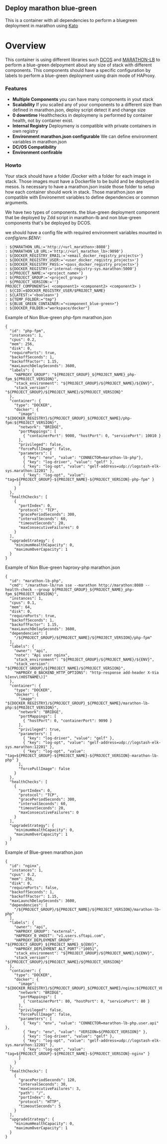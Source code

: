 ## Deploy marathon blue-green

This is a container with all dependencies to perform a bluegreen deployment in marathon using [Kato](https://github.com/h0tbird/kato "Kato") 

# Overview

This container is using different libraries such [DCOS](https://github.com/dcos/dcos-cli "DC/OS Cli") and [MARATHON-LB](https://github.com/mesosphere/marathon-lb "Marathon-lb") to perform a blue-green delpoyment about any size of stack with different components.
This components should have a specific configuration by labels to perform a blue-green deployment using drain mode of HAProxy.

### Features

* **Multiple Components** you can have many components in yout stack
* **Scalability** If you scalled any of your components to a different size than defined in marathon.json, deploy script detect it and change size
* **0 downtime** Healthchecks in deploymeny is performed by container health, not by container exist.
* **Internal Registry** Deploymeny is compatible with private containers in own registry
* **Environment marathon.json configurable** We can define environment variables in marathon.json
* **DC/OS Compatibility**
* **Environment confirable**

### Howto

Your stack should have a folder /Docker with a folder for each image in stack.
Those images must have a Dockerfile to be build and be deployed in mesos.
Is necessary to have a marathon.json inside those folder to setup how each container should work in stack.
Those marathon.json are compatible with Environemnt variables to define dependencies or common arguments.

We have two types of components. the blue-green deployment component that be deployed by Zdd script in marathon-lb and non blue-green components that's be deployed by DCOS.

we should have a config file with required environment variables mounted in *config/env.$ENV*:

```
: ${MARATHON_URL:='http://<url_marathon>:8080'}
: ${MARATHON_LB_URL:='http://<url_marathon_lb>:9090'}
: ${DOCKER_REGISTRY_EMAIL:='<email_docker_registry_projects>'}
: ${DOCKER_REGISTRY_USER:='<user_docker_registry_projects>'}
: ${DOCKER_REGISTRY_PASS:='<pass_docker_registry_projects>'}
: ${DOCKER_REGISTRY:='internal-registry-sys.marathon:5000'}
: ${PROJECT_NAME:='<project_name>'}
: ${PROJECT_GROUP:='<project_group>'}
: ${PROJECT_VERSION:=''}
PROJECT_COMPONENTS=( <component1> <component2> <component3> )
: ${CID:=$DOCKER_REGISTRY_USER/$PROJECT_NAME}
: ${LATEST:='<boolean>'}
: ${TEMP_FOLDER:="tmp"}
: ${BLUE_GREEN_CONTAINER:="<component_blue-green>"}
: ${DOCKER_FOLDER:="workspace/docker"}

```

Example of Non Blue-green php-fpm marathon.json

```
{
  "id": "php-fpm",
  "instances": 1,
  "cpus": 0.2,
  "mem": 256,
  "disk": 0,
  "requirePorts": true,
  "backoffSeconds": 1,
  "backoffFactor": 1.15,
  "maxLaunchDelaySeconds": 3600,
  "labels": {
    "HAPROXY_GROUP": "${PROJECT_GROUP}_${PROJECT_NAME}_php-fpm_${PROJECT_VERSION}",
    "stack_environment": "${PROJECT_GROUP}/${PROJECT_NAME}/${ENV}",
    "stack_version": "${PROJECT_GROUP}/${PROJECT_NAME}/${PROJECT_VERSION}"
  },
  "container": {
    "type": "DOCKER",
    "docker": {
      "image": "${DOCKER_REGISTRY}/${PROJECT_GROUP}_${PROJECT_NAME}/php-fpm:${PROJECT_VERSION}",
      "network": "BRIDGE",
      "portMappings": [
        { "containerPort": 9000, "hostPort": 0, "servicePort": 10010 }
      ],
      "privileged": false,
      "forcePullImage": false,
      "parameters": [
        { "key": "env", "value": "CONNECTOR=marathon-lb-php"},
        { "key": "log-driver", "value": "gelf" },
        { "key": "log-opt", "value": "gelf-address=udp://logstash-elk-sys.marathon:12201" },
        { "key": "log-opt", "value": "tag=${PROJECT_GROUP}-${PROJECT_NAME}-${PROJECT_VERSION}-php-fpm" }
      ]
    }
  },
  "healthChecks": [
    {
      "portIndex": 0,
      "protocol": "TCP",
      "gracePeriodSeconds": 300,
      "intervalSeconds": 60,
      "timeoutSeconds": 20,
      "maxConsecutiveFailures": 0
    }
  ],
  "upgradeStrategy": {
    "minimumHealthCapacity": 0,
    "maximumOverCapacity": 1
  }
}
```

Example of Non Blue-green haproxy-php marathon.json

```
{
  "id": "marathon-lb-php",
  "cmd": "/marathon-lb/run sse --marathon http://marathon:8080 --health-check --group ${PROJECT_GROUP}_${PROJECT_NAME}_php-fpm_${PROJECT_VERSION}",
  "instances": 1,
  "cpus": 0.1,
  "mem": 64,
  "disk": 0,
  "requirePorts": true,
  "backoffSeconds": 1,
  "backoffFactor": 1.15,
  "maxLaunchDelaySeconds": 3600,
  "dependencies": [
    "/${PROJECT_GROUP}/${PROJECT_NAME}/${PROJECT_VERSION}/php-fpm"
  ],
  "labels": {
    "owner": "api",
    "note": "Api user nginx",
    "stack_environment": "${PROJECT_GROUP}/${PROJECT_NAME}/${ENV}",
    "stack_version": "${PROJECT_GROUP}/${PROJECT_NAME}/${PROJECT_VERSION}",
    "HAPROXY_0_BACKEND_HTTP_OPTIONS": "http-response add-header X-Via %[env\(HOSTNAME\)]"
  },
  "container": {
    "type": "DOCKER",
    "docker": {
      "image": "${DOCKER_REGISTRY}/${PROJECT_GROUP}_${PROJECT_NAME}/marathon-lb-php:${PROJECT_VERSION}",
      "network": "BRIDGE",
      "portMappings": [
        { "hostPort": 0, "containerPort": 9090 }
      ],
      "privileged": true,
      "parameters": [
        { "key": "log-driver", "value": "gelf" },
        { "key": "log-opt", "value": "gelf-address=udp://logstash-elk-sys.marathon:12201" },
        { "key": "log-opt", "value": "tag=${PROJECT_GROUP}-${PROJECT_NAME}-${PROJECT_VERSION}-marathon-lb-php" }
      ],
      "forcePullImage": false
    }
  },
  "healthChecks": [
    {
      "portIndex": 0,
      "protocol": "TCP",
      "gracePeriodSeconds": 300,
      "intervalSeconds": 60,
      "timeoutSeconds": 20,
      "maxConsecutiveFailures": 0
    }
  ],
  "upgradeStrategy": {
    "minimumHealthCapacity": 0,
    "maximumOverCapacity": 1
  }
}
```

Example of Blue-green marathon.json

```
{
  "id": "nginx",
  "instances": 1,
  "cpus": 0.2,
  "mem": 256,
  "disk": 0,
  "requirePorts": false,
  "backoffSeconds": 1,
  "backoffFactor": 1.15,
  "maxLaunchDelaySeconds": 3600,
  "dependencies": [
    "/${PROJECT_GROUP}/${PROJECT_NAME}/${PROJECT_VERSION}/marathon-lb-php"
  ],
  "labels": {
    "owner": "api",
    "HAPROXY_GROUP": "external",
    "HAPROXY_0_VHOST": "v1.users.sftapi.com",
    "HAPROXY_DEPLOYMENT_GROUP": "${PROJECT_GROUP}_${PROJECT_NAME}_${ENV}",
    "HAPROXY_DEPLOYMENT_ALT_PORT":"10051",
    "stack_environment": "${PROJECT_GROUP}/${PROJECT_NAME}/${ENV}",
    "stack_version": "${PROJECT_GROUP}/${PROJECT_NAME}/${PROJECT_VERSION}"
  },
  "container": {
    "type": "DOCKER",
    "docker": {
      "image": "${DOCKER_REGISTRY}/${PROJECT_GROUP}_${PROJECT_NAME}/nginx:${PROJECT_VERSION}",
      "network": "BRIDGE",
      "portMappings": [
        { "containerPort": 80, "hostPort": 0, "servicePort": 80 }
      ],
      "privileged": false,
      "forcePullImage": false,
      "parameters": [
        { "key": "env", "value": "CONNECTOR=marathon-lb-php.user.api" },
        { "key": "env", "value": "VERSION=${PROJECT_VERSION}" },
        { "key": "log-driver", "value": "gelf" },
        { "key": "log-opt", "value": "gelf-address=udp://logstash-elk-sys.marathon:12201" },
        { "key": "log-opt", "value": "tag=${PROJECT_GROUP}-${PROJECT_NAME}-${PROJECT_VERSION}-nginx" }
      ]
    }
  },
  "healthChecks": [
    {
      "gracePeriodSeconds": 120,
      "intervalSeconds": 30,
      "maxConsecutiveFailures": 3,
      "path": "/",
      "portIndex": 0,
      "protocol": "HTTP",
      "timeoutSeconds": 5
    }
  ],
  "upgradeStrategy": {
    "minimumHealthCapacity": 0,
    "maximumOverCapacity": 1
  }
}

```
